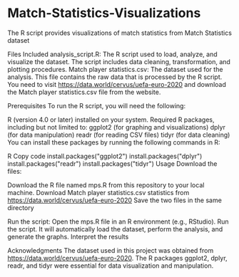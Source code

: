 # Match-Statistics-Visualizations
The R script provides visualizations of match statistics from Match Statistics dataset

Files Included
analysis_script.R: The R script used to load, analyze, and visualize the dataset. The script includes data cleaning, transformation, and plotting procedures.
Match player statistics.csv: The dataset used for the analysis. This file contains the raw data that is processed by the R script. You need to visit https://data.world/cervus/uefa-euro-2020 
and download the Match player statistics.csv file from the website.

Prerequisites
To run the R script, you will need the following:

R (version 4.0 or later) installed on your system.
Required R packages, including but not limited to:
ggplot2 (for graphing and visualizations)
dplyr (for data manipulation)
readr (for reading CSV files)
tidyr (for data cleaning)
You can install these packages by running the following commands in R:

R
Copy code
install.packages("ggplot2")
install.packages("dplyr")
install.packages("readr")
install.packages("tidyr")
Usage
Download the files:

Download the R file named mps.R from this repository to your local machine.
Download Match player statistics.csv statistics from https://data.world/cervus/uefa-euro-2020
Save the two files in the same directory

Run the script:
Open the mps.R file in an R environment (e.g., RStudio).
Run the script. It will automatically load the dataset, perform the analysis, and generate the graphs.
Interpret the results

Acknowledgments
The dataset used in this project was obtained from https://data.world/cervus/uefa-euro-2020.
The R packages ggplot2, dplyr, readr, and tidyr were essential for data visualization and manipulation.
